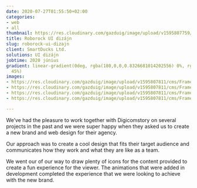 ```yaml
---
date: 2020-07-27T01:55:50+02:00
categories:
- web
- all
thumbnail: https://res.cloudinary.com/gazduig/image/upload/v1595807759/cms/Frame_25_gtp5av.webp
title: Roborock UI dizájn
slug: roborock-ui-dizajn
client: SmartDucks Ltd.
solutions: UI dizájn
jobtime: 2020 június
gradient: linear-gradient(0deg, rgba(180,0,0,0.8326681014202556) 0%, rgba(53,149,130,0)
  45%)
images:
- https://res.cloudinary.com/gazduig/image/upload/v1595807811/cms/Frame_21_xlie4p.webp
- https://res.cloudinary.com/gazduig/image/upload/v1595807811/cms/Frame_24_zimrmz.webp
- https://res.cloudinary.com/gazduig/image/upload/v1595807811/cms/Frame_23_nnwab9.webp
- https://res.cloudinary.com/gazduig/image/upload/v1595807811/cms/Frame_22_eipybz.webp

---
```

We’ve had the pleasure to work together with Digicomstory on several projects in the past and we were super happy when they asked us to create a new brand and web design for their agency.

Our approach was to create a cool design that fits their target audience and communicates how they work and what they are like as a team.

We went our of our way to draw plenty of icons for the content provided to create a fun experience for the viewer. The animations that were added in development completed the experience that we were looking to achieve with the new brand.